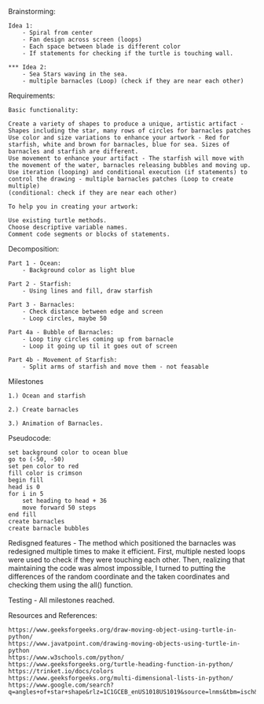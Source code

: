 Brainstorming:

    Idea 1:
        - Spiral from center
        - Fan design across screen (loops)
        - Each space between blade is different color
        - If statements for checking if the turtle is touching wall.

    *** Idea 2:
        - Sea Stars waving in the sea.
        - multiple barnacles (Loop) (check if they are near each other)
    
Requirements:

    Basic functionality:

    Create a variety of shapes to produce a unique, artistic artifact - Shapes including the star, many rows of circles for barnacles patches
    Use color and size variations to enhance your artwork - Red for starfish, white and brown for barnacles, blue for sea. Sizes of barnacles and starfish are different.
    Use movement to enhance your artifact - The starfish will move with the movement of the water, barnacles releasing bubbles and moving up.
    Use iteration (looping) and conditional execution (if statements) to control the drawing - multiple barnacles patches (Loop to create multiple) 
    (conditional: check if they are near each other)

    To help you in creating your artwork:

    Use existing turtle methods.
    Choose descriptive variable names.
    Comment code segments or blocks of statements.

Decomposition:

    Part 1 - Ocean:
        - Background color as light blue 
    
    Part 2 - Starfish:
        - Using lines and fill, draw starfish

    Part 3 - Barnacles:
        - Check distance between edge and screen
        - Loop circles, maybe 50
    
    Part 4a - Bubble of Barnacles:
        - Loop tiny circles coming up from barnacle
        - Loop it going up til it goes out of screen

    Part 4b - Movement of Starfish:
        - Split arms of starfish and move them - not feasable

Milestones

    1.) Ocean and starfish

    2.) Create barnacles

    3.) Animation of Barnacles.

Pseudocode:

    set background color to ocean blue
    go to (-50, -50)
    set pen color to red
    fill color is crimson
    begin fill
    head is 0
    for i in 5
        set heading to head + 36
        move forward 50 steps
    end fill
    create barnacles
    create barnacle bubbles


Redisgned features - The method which positioned the barnacles was redesigned multiple times to make it efficient. First, multiple nested loops were used to check if they were touching each other. Then, realizing that maintaining the code was almost impossible, I turned to putting the differences of the random coordinate and the taken coordinates and checking them using the all() function. 

Testing - All milestones reached.


Resources and References:

    https://www.geeksforgeeks.org/draw-moving-object-using-turtle-in-python/
    https://www.javatpoint.com/drawing-moving-objects-using-turtle-in-python
    https://www.w3schools.com/python/
    https://www.geeksforgeeks.org/turtle-heading-function-in-python/
    https://trinket.io/docs/colors
    https://www.geeksforgeeks.org/multi-dimensional-lists-in-python/
    https://www.google.com/search?q=angles+of+star+shape&rlz=1C1GCEB_enUS1018US1019&source=lnms&tbm=isch&sa=X&ved=2ahUKEwjd5rvkmPz6AhWdlGoFHYIeCekQ_AUoAXoECAIQAw&biw=1920&bih=937&dpr=1&safe=active&ssui=on#imgrc=WpzF6IDW0bXPFM